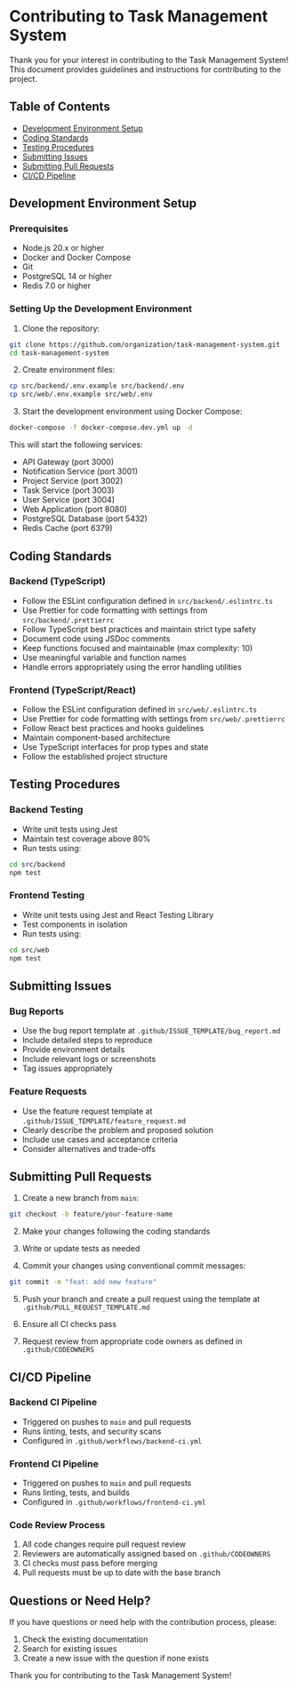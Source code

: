 # Contributing to Task Management System

Thank you for your interest in contributing to the Task Management System! This document provides guidelines and instructions for contributing to the project.

## Table of Contents
- [Development Environment Setup](#development-environment-setup)
- [Coding Standards](#coding-standards)
- [Testing Procedures](#testing-procedures)
- [Submitting Issues](#submitting-issues)
- [Submitting Pull Requests](#submitting-pull-requests)
- [CI/CD Pipeline](#cicd-pipeline)

## Development Environment Setup

### Prerequisites
- Node.js 20.x or higher
- Docker and Docker Compose
- Git
- PostgreSQL 14 or higher
- Redis 7.0 or higher

### Setting Up the Development Environment

1. Clone the repository:
```bash
git clone https://github.com/organization/task-management-system.git
cd task-management-system
```

2. Create environment files:
```bash
cp src/backend/.env.example src/backend/.env
cp src/web/.env.example src/web/.env
```

3. Start the development environment using Docker Compose:
```bash
docker-compose -f docker-compose.dev.yml up -d
```

This will start the following services:
- API Gateway (port 3000)
- Notification Service (port 3001)
- Project Service (port 3002)
- Task Service (port 3003)
- User Service (port 3004)
- Web Application (port 8080)
- PostgreSQL Database (port 5432)
- Redis Cache (port 6379)

## Coding Standards

### Backend (TypeScript)
- Follow the ESLint configuration defined in `src/backend/.eslintrc.ts`
- Use Prettier for code formatting with settings from `src/backend/.prettierrc`
- Follow TypeScript best practices and maintain strict type safety
- Document code using JSDoc comments
- Keep functions focused and maintainable (max complexity: 10)
- Use meaningful variable and function names
- Handle errors appropriately using the error handling utilities

### Frontend (TypeScript/React)
- Follow the ESLint configuration defined in `src/web/.eslintrc.ts`
- Use Prettier for code formatting with settings from `src/web/.prettierrc`
- Follow React best practices and hooks guidelines
- Maintain component-based architecture
- Use TypeScript interfaces for prop types and state
- Follow the established project structure

## Testing Procedures

### Backend Testing
- Write unit tests using Jest
- Maintain test coverage above 80%
- Run tests using:
```bash
cd src/backend
npm test
```

### Frontend Testing
- Write unit tests using Jest and React Testing Library
- Test components in isolation
- Run tests using:
```bash
cd src/web
npm test
```

## Submitting Issues

### Bug Reports
- Use the bug report template at `.github/ISSUE_TEMPLATE/bug_report.md`
- Include detailed steps to reproduce
- Provide environment details
- Include relevant logs or screenshots
- Tag issues appropriately

### Feature Requests
- Use the feature request template at `.github/ISSUE_TEMPLATE/feature_request.md`
- Clearly describe the problem and proposed solution
- Include use cases and acceptance criteria
- Consider alternatives and trade-offs

## Submitting Pull Requests

1. Create a new branch from `main`:
```bash
git checkout -b feature/your-feature-name
```

2. Make your changes following the coding standards

3. Write or update tests as needed

4. Commit your changes using conventional commit messages:
```bash
git commit -m "feat: add new feature"
```

5. Push your branch and create a pull request using the template at `.github/PULL_REQUEST_TEMPLATE.md`

6. Ensure all CI checks pass

7. Request review from appropriate code owners as defined in `.github/CODEOWNERS`

## CI/CD Pipeline

### Backend CI Pipeline
- Triggered on pushes to `main` and pull requests
- Runs linting, tests, and security scans
- Configured in `.github/workflows/backend-ci.yml`

### Frontend CI Pipeline
- Triggered on pushes to `main` and pull requests
- Runs linting, tests, and builds
- Configured in `.github/workflows/frontend-ci.yml`

### Code Review Process
1. All code changes require pull request review
2. Reviewers are automatically assigned based on `.github/CODEOWNERS`
3. CI checks must pass before merging
4. Pull requests must be up to date with the base branch

## Questions or Need Help?

If you have questions or need help with the contribution process, please:
1. Check the existing documentation
2. Search for existing issues
3. Create a new issue with the question if none exists

Thank you for contributing to the Task Management System!